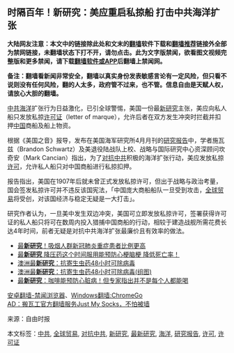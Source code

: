  <h2>时隔百年！新研究：美应重启私掠船 打击中共海洋扩张</h2> <p class="notice"><b>大陆网友注意：本文中的链接除此处和文末的<a href="https://github.com/bannedbook/fanqiang" >翻墙</a>软件下载和<a href="https://github.com/killgcd/justmysocks/blob/master/README.md">翻墙推荐</a>链接外全部为禁网链接，未翻墙状态下打不开，请勿点击。此为文字版禁闻，欲看图文视频完整版和更多禁闻，请下载<a href="https://github.com/bannedbook/fanqiang">翻墙软件或APP</a>后翻墙上禁闻网。</p><p>备注：翻墙看新闻非常安全，翻墙以真实身份发表敏感言论有一定风险，但只看不说则没有任何风险，翻的人太多，政府管不过来，也不管。信息自由是天赋人权，请放心大胆的翻墙。</b></p>  <div class="entry"> <p><a href="https://www.bannedbook.org/bnews/tag/%e4%b8%ad%e5%85%b1/" class="st_tag internal_tag" rel="tag" title="标签 中共 下的日志">中共</a><a href="https://www.bannedbook.org/bnews/tag/%E6%B5%B7%E6%B4%8B/" class="st_tag internal_tag" rel="tag" title="标签 海洋 下的日志">海洋</a>扩张行为日益激化，已引全球警惕，美国一份最<a href="https://www.bannedbook.org/bnews/tag/%E6%96%B0%E7%A0%94%E7%A9%B6/" class="st_tag internal_tag" rel="tag" title="标签 新研究 下的日志">新研究</a>主张，美应向私人船只发放私掠<a href="https://www.bannedbook.org/bnews/tag/%E8%AE%B8%E5%8F%AF%E8%AF%81/" class="st_tag internal_tag" rel="tag" title="标签 许可证 下的日志">许可证</a>（letter of marque），允许后者在双方发生冲突时拦截并扣押<span class='wp_keywordlink_affiliate'><a href="https://www.bannedbook.org/" title="中国" target="_blank">中国</a></span>商船及船上物资。</p> <p>根据《美国之音》报导，发布在美国海军研究所4月月刊的<a href="https://www.bannedbook.org/bnews/tag/%E7%A0%94%E7%A9%B6%E6%8A%A5%E5%91%8A/" class="st_tag internal_tag" rel="tag" title="标签 研究报告 下的日志">研究报告</a>中，学者施瓦兹（Brandon Schwartz）及美退役陆战队上校、战略与国际研究中心资深顾问坎奇安（Mark Cancian）指出，为了<a href="https://www.bannedbook.org/bnews/tag/%E5%AF%B9%E6%8A%97%E4%B8%AD%E5%85%B1/" class="st_tag internal_tag" rel="tag" title="标签 对抗中共 下的日志">对抗中共</a>积极的海洋扩张行动，美应发放私掠<a href="https://www.bannedbook.org/bnews/tag/%E8%AE%B8%E5%8F%AF/" class="st_tag internal_tag" rel="tag" title="标签 许可 下的日志">许可</a>，允许私人船只对中国商船进行私掠扣押。</p> <p>报告指出，美国在1907年后就未曾正式发放私掠许可，但出于战略与政治考量，国会签发私掠许可并不违反该国宪法，「中国庞大商船船队一旦受到攻击，<a href="https://www.bannedbook.org/bnews/tag/%E5%85%A8%E7%90%83%E8%B4%B8%E6%98%93/" class="st_tag internal_tag" rel="tag" title="标签 全球贸易 下的日志">全球贸易</a>将受创，对该国经济与稳定无疑是一大打击」。</p>  <p>研究作者认为，一旦美中发生双边冲突，美国可立即发放私掠许可，签署获得许可证的私人船只将可在数周内投入猎捕中国商船的行动，相较于建造战舰所需花费长达4年时间，前者无疑是对抗中共海洋扩张最廉价且有效率的做法。</p> <ul class='op-related-articles' title='相关阅读'> <li><a href='https://www.bannedbook.org/bnews/baitai/20200410/1309862.html' target='_blank'>最<b>新研究</b>！吸烟人群新冠肺炎重症患者比例更高</a></li> <li><a href='https://www.bannedbook.org/bnews/health/20200410/1309818.html' target='_blank'>最<b>新研究</b> 降压药这个时间服用能预防心梗脑梗 降低死亡率！</a></li> <li><a href='https://www.bannedbook.org/bnews/baitai/20200408/1308547.html' target='_blank'>澳洲最<b>新研究</b>：抗寄生虫药48小时可除病毒</a></li> <li><a href='https://www.bannedbook.org/bnews/comments/20200407/1308263.html' target='_blank'>澳洲最<b>新研究</b>：抗寄生虫药48小时可除病毒(组图)</a></li> <li><a href='https://www.bannedbook.org/bnews/health/20200407/1307828.html' target='_blank'>最<b>新研究</b>：咖啡能预防心脏病！但专家指出并不是每个人都能喝</a></li> </ul> <div class="texttj"> <a href="https://github.com/bannedbook/fanqiang/wiki/%E5%AE%89%E5%8D%93%E7%BF%BB%E5%A2%99-%E7%A6%81%E9%97%BB%E6%B5%8F%E8%A7%88%E5%99%A8" target="_blank">安卓翻墙-禁闻浏览器</a>、<a href="https://github.com/bannedbook/fanqiang/wiki/Chrome%E4%B8%80%E9%94%AE%E7%BF%BB%E5%A2%99%E5%8C%85" target="_blank">Windows翻墙:ChromeGo</a><br/> <a href="https://github.com/killgcd/justmysocks/blob/master/README.md" target="_blank">AD：搬瓦工官方翻墙服务Just My Socks，不怕被墙</a> </div><p> 来源：自由时报 </p><a name='sharetosocial'></a>           </div><!--END ENTRY--> <div class="postfooter"> <div>本文标签：<a href="https://www.bannedbook.org/bnews/tag/%e4%b8%ad%e5%85%b1/" rel="tag">中共</a>, <a href="https://www.bannedbook.org/bnews/tag/%E5%85%A8%E7%90%83%E8%B4%B8%E6%98%93/" rel="tag">全球贸易</a>, <a href="https://www.bannedbook.org/bnews/tag/%E5%AF%B9%E6%8A%97%E4%B8%AD%E5%85%B1/" rel="tag">对抗中共</a>, <a href="https://www.bannedbook.org/bnews/tag/%E6%96%B0%E7%A0%94%E7%A9%B6/" rel="tag">新研究</a>, <a href="https://www.bannedbook.org/bnews/tag/%E6%9C%80%E6%96%B0%E7%A0%94%E7%A9%B6/" rel="tag">最新研究</a>, <a href="https://www.bannedbook.org/bnews/tag/%E6%B5%B7%E6%B4%8B/" rel="tag">海洋</a>, <a href="https://www.bannedbook.org/bnews/tag/%E7%A0%94%E7%A9%B6%E6%8A%A5%E5%91%8A/" rel="tag">研究报告</a>, <a href="https://www.bannedbook.org/bnews/tag/%E8%AE%B8%E5%8F%AF/" rel="tag">许可</a>, <a href="https://www.bannedbook.org/bnews/tag/%E8%AE%B8%E5%8F%AF%E8%AF%81/" rel="tag">许可证</a></div>  </div><!--END POSTFOOTER--> 